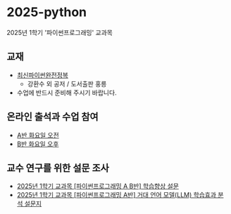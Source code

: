 # 2025-python
2025년 1학기 '파이썬프로그래밍' 교과목
## 교재
- [최신파이썬완전정복](https://product.kyobobook.co.kr/detail/S000214958974)
  -  강환수 외 공저 / 도서출판 홍릉
- 수업에 반드시 준비해 주시기 바랍니다. 

## 온라인 출석과 수업 참여
- [A반 화요일 오전](https://docs.google.com/spreadsheets/d/1v2OZR6dVRBUfdpB6SjbnsLTAucvXlPvy_t35Fzs6ZPY/edit?usp=sharing)
- [B반 화요일 오후](https://docs.google.com/spreadsheets/d/1YhcTH-omOROUrfThsX2j0i2QvOT4XYPXFRhCO3QC-s8/edit?usp=sharing)

## 교수 연구를 위한 설문 조사
- [2025년 1학기 교과목  [파이썬프로그래밍 A B반] 학습향상 설문](https://forms.office.com/r/N4JDkU23Hz)
- [2025년 1학기 교과목 [파이썬프로그래밍 A반] 거대 언어 모델(LLM) 학습효과 분석 설문지](https://forms.office.com/r/84fuFLyWsK)
